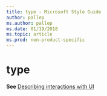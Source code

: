 ```yaml
---
title: type - Microsoft Style Guide
author: pallep
ms.author: pallep
ms.date: 01/19/2018
ms.topic: article
ms.prod: non-product-specific
---
```


# type

**See** [Describing interactions with UI](/style-guide/procedures-instructions/describing-interactions-with-ui)
